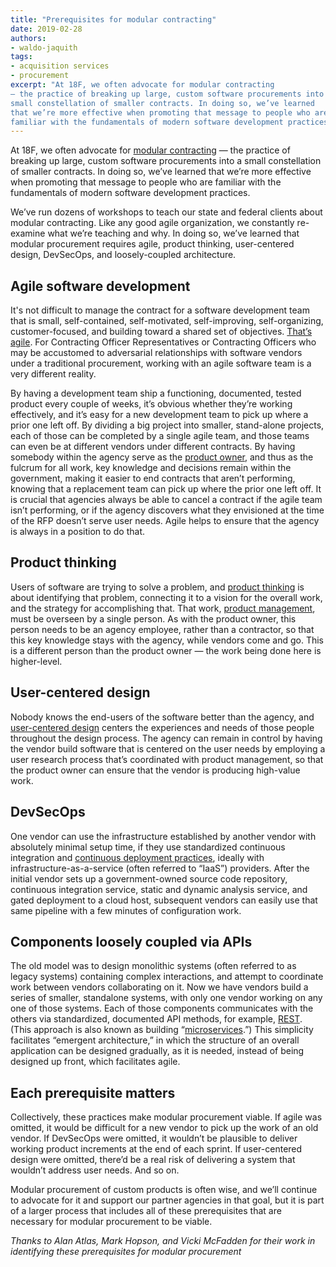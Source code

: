 ```yaml
---
title: "Prerequisites for modular contracting"
date: 2019-02-28
authors:
- waldo-jaquith
tags:
- acquisition services
- procurement
excerpt: "At 18F, we often advocate for modular contracting
— the practice of breaking up large, custom software procurements into a
small constellation of smaller contracts. In doing so, we’ve learned
that we’re more effective when promoting that message to people who are
familiar with the fundamentals of modern software development practices."
---
```


At 18F, we often advocate for [modular contracting](https://18f.gsa.gov/2017/10/11/pulling-back-the-curtain-on-it-procurement/)
— the practice of breaking up large, custom software procurements into a
small constellation of smaller contracts. In doing so, we’ve learned
that we’re more effective when promoting that message to people who are
familiar with the fundamentals of modern software development practices.

We’ve run dozens of workshops to teach our state and federal clients
about modular contracting. Like any good agile organization, we
constantly re-examine what we’re teaching and why. In doing so, we’ve
learned that modular procurement requires agile, product thinking,
user-centered design, DevSecOps, and loosely-coupled architecture.

## Agile software development

It's not difficult to manage the
contract for a software development team that is small, self-contained,
self-motivated, self-improving, self-organizing, customer-focused, and
building toward a shared set of objectives. [That’s agile](https://agile.18f.gov/). For Contracting Officer Representatives or Contracting Officers who may be accustomed to
adversarial relationships with software vendors under a traditional
procurement, working with an agile software team is a very different
reality. 

By having a development team ship a functioning, documented,
tested product every couple of weeks, it’s obvious whether they’re
working effectively, and it’s easy for a new development team to pick up
where a prior one left off. By dividing a big project into smaller,
stand-alone projects, each of those can be completed by a single agile
team, and those teams can even be at different vendors under different
contracts. By having somebody within the agency serve as the [product owner](https://agile.18f.gov/agile-lexicon/#roles), and thus as the fulcrum for all work, key knowledge and decisions remain within the
government, making it easier to end contracts that aren’t performing,
knowing that a replacement team can pick up where the prior one left
off. It is crucial that agencies always be able to cancel a contract if
the agile team isn’t performing, or if the agency discovers what they
envisioned at the time of the RFP doesn’t serve user needs. Agile helps to ensure that the agency is always in a position to do that.

## Product thinking

Users of software are trying to solve a problem,
and [product thinking](https://18f.gsa.gov/2018/12/11/product-management-at-18F-part-2-acquisitions/)
is about identifying that problem, connecting it to a vision for the
overall work, and the strategy for accomplishing that. That work,
[product management](https://product-guide.18f.gov/product-management-at-18f/),
must be overseen by a single person. As with the product owner, this
person needs to be an agency employee, rather than a contractor, so that
this key knowledge stays with the agency, while vendors come and go.
This is a different person than the product owner — the work being done
here is higher-level.

## User-centered design

Nobody knows the end-users of the software
better than the agency, and [user-centered design](https://product-guide.18f.gov/working-in-a-way-that-reflects-our-values/user-centered-design/)
centers the experiences and needs of those people throughout the design
process. The agency can remain in control by having the vendor build
software that is centered on the user needs by employing a user research
process that’s coordinated with product management, so that the product
owner can ensure that the vendor is producing high-value work.

## DevSecOps

One vendor can use the infrastructure established by
another vendor with absolutely minimal setup time, if they use
standardized continuous integration and [continuous deployment practices](https://18f.gsa.gov/tags/devops/), ideally with
infrastructure-as-a-service (often referred to “IaaS”) providers. After
the initial vendor sets up a government-owned source code repository,
continuous integration service, static and dynamic analysis service, and
gated deployment to a cloud host, subsequent vendors can easily use that
same pipeline with a few minutes of configuration work.

## Components loosely coupled via APIs

The old model was to design
monolithic systems (often referred to as legacy systems) containing
complex interactions, and attempt to coordinate work between vendors
collaborating on it. Now we have vendors build a series of smaller,
standalone systems, with only one vendor working on any one of those
systems. Each of those components communicates with the others via
standardized, documented API methods, for example,
[REST](https://en.wikipedia.org/wiki/Representational_state_transfer).
(This approach is also known as building
“[microservices](https://en.wikipedia.org/wiki/Microservices).”)
This simplicity facilitates “emergent architecture,” in which the
structure of an overall application can be designed gradually, as it is
needed, instead of being designed up front, which facilitates agile.

## Each prerequisite matters

Collectively, these practices make modular procurement viable. If agile
was omitted, it would be difficult for a new vendor to pick up the work
of an old vendor. If DevSecOps were omitted, it wouldn’t be plausible to
deliver working product increments at the end of each sprint. If
user-centered design were omitted, there’d be a real risk of delivering
a system that wouldn’t address user needs. And so on.

Modular procurement of custom products is often wise, and we’ll continue
to advocate for it and support our partner agencies in that goal, but
it is part of a larger process that includes all of these
prerequisites that are necessary for modular procurement to be viable.

*Thanks to Alan Atlas, Mark Hopson, and Vicki McFadden for their work in identifying these prerequisites for modular procurement*
